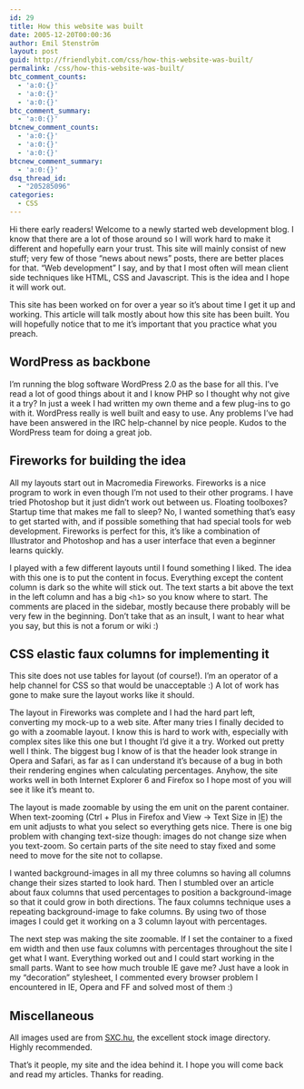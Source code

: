 ```yaml
---
id: 29
title: How this website was built
date: 2005-12-20T00:00:36
author: Emil Stenström
layout: post
guid: http://friendlybit.com/css/how-this-website-was-built/
permalink: /css/how-this-website-was-built/
btc_comment_counts:
  - 'a:0:{}'
  - 'a:0:{}'
  - 'a:0:{}'
btc_comment_summary:
  - 'a:0:{}'
btcnew_comment_counts:
  - 'a:0:{}'
  - 'a:0:{}'
  - 'a:0:{}'
btcnew_comment_summary:
  - 'a:0:{}'
dsq_thread_id:
  - "205285096"
categories:
  - CSS
---
```

Hi there early readers! Welcome to a newly started web development blog. I know that there are a lot of those around so I will work hard to make it different and hopefully earn your trust. This site will mainly consist of new stuff; very few of those “news about news” posts, there are better places for that. “Web development” I say, and by that I most often will mean client side techniques like HTML, CSS and Javascript. This is the idea and I hope it will work out.

This site has been worked on for over a year so it&#8217;s about time I get it up and working. This article will talk mostly about how this site has been built. You will hopefully notice that to me it&#8217;s important that you practice what you preach.

## WordPress as backbone

I&#8217;m running the blog software WordPress 2.0 as the base for all this. I&#8217;ve read a lot of good things about it and I know PHP so I thought why not give it a try? In just a week I had written my own theme and a few plug-ins to go with it. WordPress really is well built and easy to use. Any problems I&#8217;ve had have been answered in the IRC help-channel by nice people. Kudos to the WordPress team for doing a great job.

## Fireworks for building the idea

All my layouts start out in Macromedia Fireworks. Fireworks is a nice program to work in even though I&#8217;m not used to their other programs. I have tried Photoshop but it just didn&#8217;t work out between us. Floating toolboxes? Startup time that makes me fall to sleep? No, I wanted something that’s easy to get started with, and if possible something that had special tools for web development. Fireworks is perfect for this, it’s like a combination of Illustrator and Photoshop and has a user interface that even a beginner learns quickly.

I played with a few different layouts until I found something I liked. The idea with this one is to put the content in focus. Everything except the content column is dark so the white will stick out. The text starts a bit above the text in the left column and has a big `<h1>` so you know where to start. The comments are placed in the sidebar, mostly because there probably will be very few in the beginning. Don&#8217;t take that as an insult, I want to hear what you say, but this is not a forum or wiki :)

## CSS elastic faux columns for implementing it

This site does not use tables for layout (of course!). I&#8217;m an operator of a help channel for CSS so that would be unacceptable :) A lot of work has gone to make sure the layout works like it should.

The layout in Fireworks was complete and I had the hard part left, converting my mock-up to a web site. After many tries I finally decided to go with a zoomable layout. I know this is hard to work with, especially with complex sites like this one but I thought I’d give it a try. Worked out pretty well I think. The biggest bug I know of is that the header look strange in Opera and Safari, as far as I can understand it&#8217;s because of a bug in both their rendering engines when calculating percentages. Anyhow, the site works well in both Internet Explorer 6 and Firefox so I hope most of you will see it like it&#8217;s meant to.

The layout is made zoomable by using the em unit on the parent container. When text-zooming (Ctrl + Plus in Firefox and View -> Text Size in <acronym title="Internet Explorer">IE</acronym>) the em unit adjusts to what you select so everything gets nice. There is one big problem with changing text-size though: images do not change size when you text-zoom. So certain parts of the site need to stay fixed and some need to move for the site not to collapse.

I wanted background-images in all my three columns so having all columns change their sizes started to look hard. Then I stumbled over an article about faux columns that used percentages to position a background-image so that it could grow in both directions. The faux columns technique uses a repeating background-image to fake columns. By using two of those images I could get it working on a 3 column layout with percentages.

The next step was making the site zoomable. If I set the container to a fixed em width and then use faux columns with percentages throughout the site I get what I want. Everything worked out and I could start working in the small parts. Want to see how much trouble IE gave me? Just have a look in my &#8220;decoration&#8221; stylesheet, I commented every browser problem I encountered in IE, Opera and FF and solved most of them :)

## Miscellaneous

All images used are from [SXC.hu](http://www.sxc.hu), the excellent stock image directory. Highly recommended.

That&#8217;s it people, my site and the idea behind it. I hope you will come back and read my articles. Thanks for reading.
